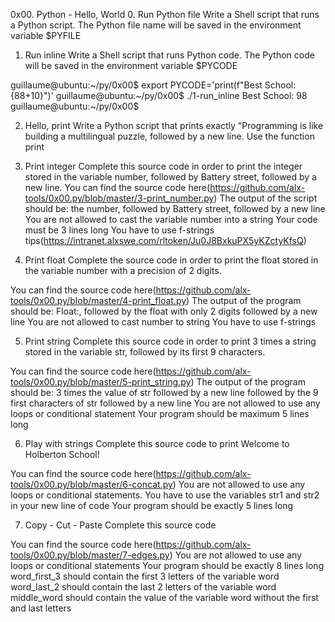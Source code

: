 0x00. Python - Hello, World
0. Run Python file
Write a Shell script that runs a Python script.
The Python file name will be saved in the environment variable $PYFILE

1. Run inline
Write a Shell script that runs Python code.
The Python code will be saved in the environment variable $PYCODE

guillaume@ubuntu:~/py/0x00$ export PYCODE='print(f"Best School: {88+10}")'
guillaume@ubuntu:~/py/0x00$ ./1-run_inline 
Best School: 98
guillaume@ubuntu:~/py/0x00$

2. Hello, print
Write a Python script that prints exactly "Programming is like building a multilingual puzzle, followed by a new line.
Use the function print 

3. Print integer
Complete this source code in order to print the integer stored in the variable number, followed by Battery street, followed by a new line.
You can find the source code here(https://github.com/alx-tools/0x00.py/blob/master/3-print_number.py)
The output of the script should be:
the number, followed by Battery street,
followed by a new line
You are not allowed to cast the variable number into a string
Your code must be 3 lines long
You have to use f-strings tips(https://intranet.alxswe.com/rltoken/Ju0J8BxkuPX5yKZctyKfsQ)

4. Print float
Complete the source code in order to print the float stored in the variable number with a precision of 2 digits.

You can find the source code here(https://github.com/alx-tools/0x00.py/blob/master/4-print_float.py)
The output of the program should be:
Float:, followed by the float with only 2 digits
followed by a new line
You are not allowed to cast number to string
You have to use f-strings

5. Print string
Complete this source code in order to print 3 times a string stored in the variable str, followed by its first 9 characters.

You can find the source code here(https://github.com/alx-tools/0x00.py/blob/master/5-print_string.py)
The output of the program should be:
3 times the value of str
followed by a new line
followed by the 9 first characters of str
followed by a new line
You are not allowed to use any loops or conditional statement
Your program should be maximum 5 lines long

6. Play with strings
Complete this source code to print Welcome to Holberton School!

You can find the source code here(https://github.com/alx-tools/0x00.py/blob/master/6-concat.py)
You are not allowed to use any loops or conditional statements.
You have to use the variables str1 and str2 in your new line of code
Your program should be exactly 5 lines long

7. Copy - Cut - Paste
Complete this source code

You can find the source code here(https://github.com/alx-tools/0x00.py/blob/master/7-edges.py)
You are not allowed to use any loops or conditional statements
Your program should be exactly 8 lines long
word_first_3 should contain the first 3 letters of the variable word
word_last_2 should contain the last 2 letters of the variable word
middle_word should contain the value of the variable word without the first and last letters
